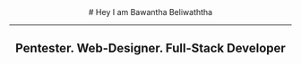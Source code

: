 <center># Hey I am Bawantha Beliwaththa 

<hr>

  <h2>Pentester. Web-Designer. Full-Stack Developer<h2>
